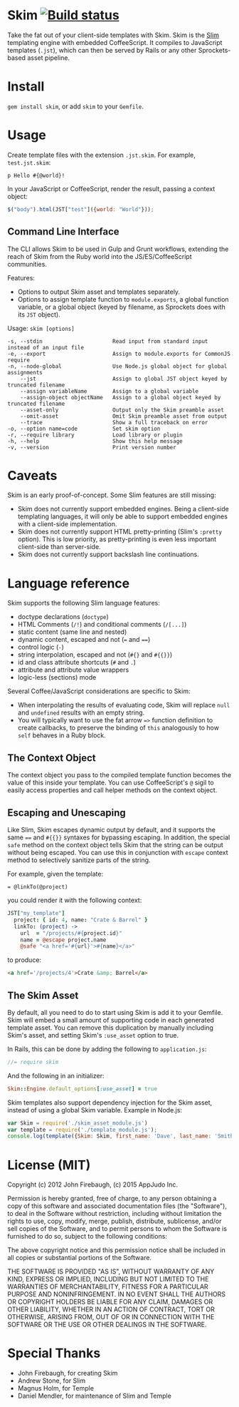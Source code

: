 Skim [ ![Build status](https://travis-ci.org/appjudo/skim.png) ](https://travis-ci.org/appjudo/skim)
====

Take the fat out of your client-side templates with Skim. Skim is the [Slim](http://slim-lang.com/) templating engine
with embedded CoffeeScript. It compiles to JavaScript templates (`.jst`), which can then be served by Rails or any other
Sprockets-based asset pipeline.

# Install

`gem install skim`, or add `skim` to your `Gemfile`.

# Usage

Create template files with the extension
`.jst.skim`. For example, `test.jst.skim`:

```jade
p Hello #{@world}!
```

In your JavaScript or CoffeeScript, render the result, passing a context object:

```js
$("body").html(JST["test"]({world: "World"}));
```

## Command Line Interface

The CLI allows Skim to be used in Gulp and Grunt workflows, extending the reach of Skim from the Ruby world into the JS/ES/CoffeeScript communities.

Features:
- Options to output Skim asset and templates separately.
- Options to assign template function to `module.exports`, a global function variable, or a global object (keyed by filename, as Sprockets does with its `JST` object).

Usage: `skim [options]`

```
-s, --stdin                      Read input from standard input instead of an input file
-e, --export                     Assign to module.exports for CommonJS require
-n, --node-global                Use Node.js global object for global assignments
    --jst                        Assign to global JST object keyed by truncated filename
    --assign variableName        Assign to a global variable
    --assign-object objectName   Assign to a global object keyed by truncated filename
    --asset-only                 Output only the Skim preamble asset
    --omit-asset                 Omit Skim preamble asset from output
    --trace                      Show a full traceback on error
-o, --option name=code           Set skim option
-r, --require library            Load library or plugin
-h, --help                       Show this help message
-v, --version                    Print version number
```

# Caveats

Skim is an early proof-of-concept. Some Slim features are still missing:

* Skim does not currently support embedded engines. Being a client-side templating languages, it will only be able to support embedded engines with a client-side implementation.
* Skim does not currently support HTML pretty-printing (Slim's `:pretty` option). This is low priority, as pretty-printing is even less important client-side than server-side.
* Skim does not currently support backslash line continuations.

# Language reference

Skim supports the following Slim language features:

* doctype declarations (`doctype`)
* HTML Comments (`/!`) and conditional comments (`/[...]`)
* static content (same line and nested)
* dynamic content, escaped and not (`=` and `==`)
* control logic (`-`)
* string interpolation, escaped and not (`#{}` and `#{{}}`)
* id and class attribute shortcuts (`#` and `.`)
* attribute and attribute value wrappers
* logic-less (sections) mode

Several Coffee/JavaScript considerations are specific to Skim:

* When interpolating the results of evaluating code, Skim will replace `null` and `undefined` results with an empty
string.
* You will typically want to use the fat arrow `=>` function definition to create callbacks, to preserve the binding of
`this` analogously to how `self` behaves in a Ruby block.

## The Context Object

The context object you pass to the compiled template function becomes the value of this inside your template. You can
use CoffeeScript's `@` sigil to easily access properties and call helper methods on the context object.

## Escaping and Unescaping

Like Slim, Skim escapes dynamic output by default, and it supports the same `==` and `#{{}}` syntaxes for bypassing
escaping. In addition, the special `safe` method on the context object tells Skim that the string can be output without
being escaped. You can use this in conjunction with `escape` context method to selectively sanitize parts of the string.

For example, given the template:

```jade
= @linkTo(@project)
```

you could render it with the following context:

```coffeescript
JST["my_template"]
  project: { id: 4, name: "Crate & Barrel" }
  linkTo: (project) ->
    url  = "/projects/#{project.id}"
    name = @escape project.name
    @safe "<a href='#{url}'>#{name}</a>"
```

to produce:

```html
<a href='/projects/4'>Crate &amp; Barrel</a>
```

## The Skim Asset

By default, all you need to do to start using Skim is add it to your Gemfile. Skim will embed a small amount of
supporting code in each generated template asset. You can remove this duplication by manually including Skim's asset,
and setting Skim's `:use_asset` option to true.

In Rails, this can be done by adding the following to `application.js`:

```js
//= require skim
```

And the following in an initializer:

```ruby
Skim::Engine.default_options[:use_asset] = true
```

Skim templates also support dependency injection for the Skim asset, instead of using a global Skim variable. Example in Node.js:

```js
var Skim = require('./skim_asset_module.js')
var template = require('./template_module.js');
console.log(template({Skim: Skim, first_name: 'Dave', last_name: 'Smith'}));
```

# License (MIT)

Copyright (c) 2012 John Firebaugh, (c) 2015 AppJudo Inc.

Permission is hereby granted, free of charge, to any person obtaining
a copy of this software and associated documentation files (the
"Software"), to deal in the Software without restriction, including
without limitation the rights to use, copy, modify, merge, publish,
distribute, sublicense, and/or sell copies of the Software, and to
permit persons to whom the Software is furnished to do so, subject to
the following conditions:

The above copyright notice and this permission notice shall be
included in all copies or substantial portions of the Software.

THE SOFTWARE IS PROVIDED "AS IS", WITHOUT WARRANTY OF ANY KIND,
EXPRESS OR IMPLIED, INCLUDING BUT NOT LIMITED TO THE WARRANTIES OF
MERCHANTABILITY, FITNESS FOR A PARTICULAR PURPOSE AND
NONINFRINGEMENT. IN NO EVENT SHALL THE AUTHORS OR COPYRIGHT HOLDERS BE
LIABLE FOR ANY CLAIM, DAMAGES OR OTHER LIABILITY, WHETHER IN AN ACTION
OF CONTRACT, TORT OR OTHERWISE, ARISING FROM, OUT OF OR IN CONNECTION
WITH THE SOFTWARE OR THE USE OR OTHER DEALINGS IN THE SOFTWARE.

# Special Thanks

* John Firebaugh, for creating Skim
* Andrew Stone, for Slim
* Magnus Holm, for Temple
* Daniel Mendler, for maintenance of Slim and Temple
